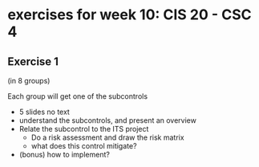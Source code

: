 # exercises for week 10: CIS 20 - CSC 4

## Exercise 1
(in 8 groups)

Each group will get one of the subcontrols
* 5 slides no text
* understand the subcontrols, and present an overview
* Relate the subcontrol to the ITS project
  * Do a risk assessment and draw the risk matrix
  * what does this control mitigate?
* (bonus) how to implement?
